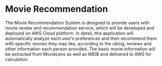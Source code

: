# Movie Recommendation

The Movie Recommendation System is designed to provide users with movie review and recommendation service, which will be developed and deployed on AWS Cloud platform. In detail, this application will automatically analyze each user’s preferences and then recommend them with specific movies they may like, according to the rating, reviews and other information each person provided. The basic movie information will be extracted from MovieLens as well as IMDB and delivered to AWS for calculation. 
